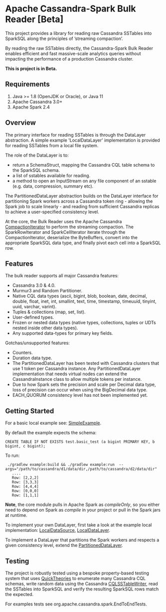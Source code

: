 # Apache Cassandra-Spark Bulk Reader [Beta]

This project provides a library for reading raw Cassandra SSTables into SparkSQL along the principles of ’streaming compaction’.

By reading the raw SSTables directly, the Cassandra-Spark Bulk Reader enables efficient and fast massive-scale analytics queries without impacting the performance of a production Cassandra cluster. 

**This is project is in Beta.**

Requirements
------------
  1. Java >= 1.8 (OpenJDK or Oracle), or Java 11
  2. Apache Cassandra 3.0+
  3. Apache Spark 2.4

Overview
--------------------------------------

The primary interface for reading SSTables is through the DataLayer abstraction. A simple example 'LocalDataLayer' implementation is provided for reading SSTables from a local file system.

The role of the DataLayer is to:
 - return a SchemaStruct, mapping the Cassandra CQL table schema to the SparkSQL schema.
 - a list of sstables available for reading.
 - a method to open an InputStream on any file component of an sstable (e.g. data, compression, summary etc).

The PartitionedDataLayer abstraction builds on the DataLayer interface for partitioning Spark workers across a Cassandra token ring - allowing the Spark job to scale linearly - and reading from sufficient Cassandra replicas to achieve a user-specified consistency level.

At the core, the Bulk Reader uses the Apache Cassandra [CompactionIterator](https://github.com/mariusae/cassandra/blob/master/src/java/org/apache/cassandra/io/CompactionIterator.java) to perform the streaming compaction. The SparkRowIterator and SparkCellIterator iterate through the CompactionIterator, deserialize the ByteBuffers, convert into the appropriate SparkSQL data type, and finally pivot each cell into a SparkSQL row.

Features
---------

The bulk reader supports all major Cassandra features:

* Cassandra 3.0 & 4.0.
* Murmur3 and Random Partitioner.
* Native CQL data types (ascii, bigint, blob, boolean, date, decimal, double, float, inet, int, smallint, text, time, timestamp, timeuuid, tinyint, uuid, varchar, varint).
* Tuples & collections (map, set, list).
* User-defined types.
* Frozen or nested data types (native types, collections, tuples or UDTs nested inside other data types).
* Any supported data-types for primary key fields.

Gotchas/unsupported features:
* Counters.
* Duration data type.
* The PartitionedDataLayer has been tested with Cassandra clusters that use 1 token per Cassandra instance. Any PartitionedDataLayer implementation that needs virtual nodes can extend the CassandraInstance class to allow multiple tokens per instance.
* Due to how Spark sets the precision and scale per Decimal data type, loss of precision can occur when using the BigDecimal data type.
* EACH_QUORUM consistency level has not been implemented yet. 

Getting Started
------------

For a basic local example see: [SimpleExample](example/src/org.apache.cassandra.spark/SimpleExample.java).

By default the example expects the schema:

    CREATE TABLE IF NOT EXISTS test.basic_test (a bigint PRIMARY KEY, b bigint, c bigint);

To run:

     ./gradlew example:build && ./gradlew example:run  --args="/path/to/cassandra/d1/data/dir,/path/to/cassandra/d2/data/dir"
       ....
       Row: [2,2,2]
       Row: [3,3,3]
       Row: [4,4,4]
       Row: [0,0,0]
       Row: [1,1,1]

**Note**, the core module pulls in Apache Spark as *compileOnly*, so you either need to depend on Spark as *compile* in your project or pull in the Spark jars at runtime. 

To implement your own DataLayer, first take a look at the example local implementation: [LocalDataSource](core/src/org/apache/cassandra/spark/sparksql/LocalDataSource.java), [LocalDataLayer](core/src/org/apache/cassandra/spark/data/LocalDataLayer.java).

To implement a DataLayer that partitions the Spark workers and respects a given consistency level, extend the [PartitionedDataLayer](core/src/org/apache/cassandra/spark/data/PartitionedDataLayer.java).
  
Testing
---------

The project is robustly tested using a bespoke property-based testing system that uses [QuickTheories](https://github.com/quicktheories/QuickTheories) to enumerate many Cassandra CQL schemas, write random data using the Cassandra [CQLSSTableWriter](https://github.com/apache/cassandra/blob/trunk/src/java/org/apache/cassandra/io/sstable/CQLSSTableWriter.java), read the SSTables into SparkSQL and verify the resulting SparkSQL rows match the expected.  

For examples tests see org.apache.cassandra.spark.EndToEndTests.
    
